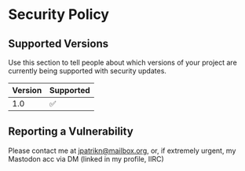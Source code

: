 # Security Policy

## Supported Versions

Use this section to tell people about which versions of your project are
currently being supported with security updates.

| Version | Supported          |
| ------- | ------------------ |
| 1.0   | :white_check_mark: |

## Reporting a Vulnerability

Please contact me at jpatrikn@mailbox.org, or, if extremely urgent, my Mastodon acc via DM (linked in my profile, IIRC)

